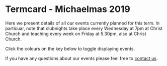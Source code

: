 # Termcard - Michaelmas 2019

Here we present details of all our events currently planned for this term. In particuar, note that clubnights take place every Wednesday at 7pm at Christ Church and teaching every week on Friday at 5.30pm, also at Christ Church.

Click the colours on the key below to toggle displaying events.

If you have any questions about our events please feel free to [contact us](/contact).  

<Calendar styles='calendar.module.css' settings='calendar.json' start='6 October 2019' finish='8 December 2019' title="MT'19"/>